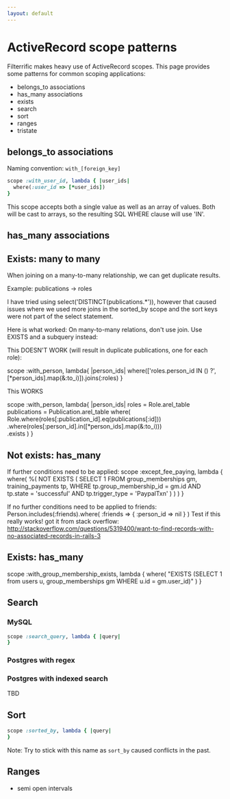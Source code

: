 ```yaml
---
layout: default
---
```


ActiveRecord scope patterns
===========================

Filterrific makes heavy use of ActiveRecord scopes. This page provides some
patterns for common scoping applications:

* belongs_to associations
* has_many associations
* exists
* search
* sort
* ranges
* tristate


belongs_to associations
-----------------------

Naming convention: `with_[foreign_key]`

```ruby
scope :with_user_id, lambda { |user_ids|
  where(:user_id => [*user_ids])
}
```

This scope accepts both a single value as well as an array of values. Both will
be cast to arrays, so the resulting SQL WHERE clause will use 'IN'.



has_many associations
---------------------



Exists: many to many
--------------------

When joining on a many-to-many relationship, we can get duplicate results.

Example: publications -> roles

I have tried using select('DISTINCT(publications.*')), however that caused issues
where we used more joins in the sorted_by scope and the sort keys were not
part of the select statement.

Here is what worked: On many-to-many relations, don't use join. Use EXISTS and
a subquery instead:

This DOESN'T WORK (will result in duplicate publications, one for each role):

  scope :with_person, lambda{ |person_ids|
    where(['roles.person_id IN () ?', [*person_ids].map(&:to_i)]).joins(:roles)
  }

This WORKS

  scope :with_person, lambda{ |person_ids|
    roles = Role.arel_table
    publications = Publication.arel_table
    where(
      Role.where(roles[:publication_id].eq(publications[:id])) \
           .where(roles[:person_id].in([*person_ids].map(&:to_i))) \
           .exists
    )
  }



Not exists: has_many
--------------------

If further conditions need to be applied:
scope :except_fee_paying, lambda {
  where(
    %(
      NOT EXISTS (
        SELECT 1
          FROM group_memberships gm, training_payments tp,
         WHERE tp.group_membership_id = gm.id
           AND tp.state = 'successful'
           AND tp.trigger_type = 'PaypalTxn'
      )
    )
  )
}

If no further conditions need to be applied to friends:
Person.includes(:friends).where( :friends => { :person_id => nil } )
Test if this really works! got it from stack overflow:
http://stackoverflow.com/questions/5319400/want-to-find-records-with-no-associated-records-in-rails-3




Exists: has_many
----------------

scope :with_group_membership_exists, lambda {
  where(
    "EXISTS (SELECT 1 from users u, group_memberships gm WHERE u.id = gm.user_id)"
  )
}



Search
------

### MySQL

```ruby
scope :search_query, lambda { |query|
}
```



### Postgres with regex



### Postgres with indexed search

TBD



Sort
----

```ruby
scope :sorted_by, lambda { |query|
}
```

Note: Try to stick with this name as `sort_by` caused conflicts in the past.



Ranges
------

* semi open intervals
